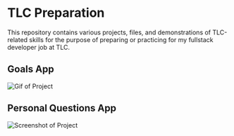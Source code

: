 # TLC Preparation
This repository contains various projects, files, and demonstrations of TLC-related skills for the purpose of preparing or practicing for my fullstack developer job at TLC.

## Goals App
![Gif of Project](https://github.com/elliottthomlison/TLC-Preparation/blob/master/Vue/Goal%20App%20(JavaScript%20Edition)/recording.gif?raw=true)

## Personal Questions App
![Screenshot of Project](https://github.com/elliottthomlison/TLC-Preparation/blob/master/Vue/Personal%20Questions%20App/projectImage.png?raw=true) 
